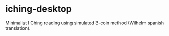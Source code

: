 # iching-desktop
Minimalist I Ching reading using simulated 3-coin method (Wilhelm spanish translation).
